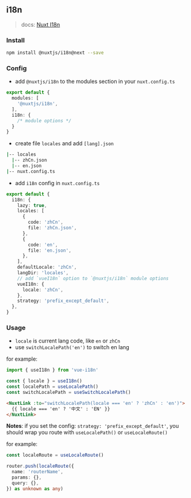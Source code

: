 ## i18n

> docs: [Nuxt I18n](https://v8.i18n.nuxtjs.org/)


### Install

```bash
npm install @nuxtjs/i18n@next --save
```

### Config

- add `@nuxtjs/i18n` to the modules section in your `nuxt.config.ts`


```ts
export default {
  modules: [
    '@nuxtjs/i18n',
  ],
  i18n: {
    /* module options */
  }
}
```

- create file `locales` and add `[lang].json`

```bash
|-- locales
  |-- zhCn.json
  |-- en.json
|-- nuxt.config.ts
```

- add `i18n` config in `nuxt.config.ts`

```ts
export default {
  i18n: {
    lazy: true,
    locales: [
      {
        code: 'zhCn',
        file: 'zhCn.json',
      },
      {
        code: 'en',
        file: 'en.json',
      },
    ],
    defaultLocale: 'zhCn',
    langDir: 'locales',
    // add `vueI18n` option to `@nuxtjs/i18n` module options
    vueI18n: {
      locale: 'zhCn',
    },
    strategy: 'prefix_except_default',
  },
}
```


### Usage

- `locale` is current lang code, like `en` or `zhCn`
- use `switchLocalePath('en')` to switch en lang

for example:

```ts
import { useI18n } from 'vue-i18n'

const { locale } = useI18n()
const localePath = useLocalePath()
const switchLocalePath = useSwitchLocalePath()
```

```html
<NuxtLink :to="switchLocalePath(locale === 'en' ? 'zhCn' : 'en')">
  {{ locale === 'en' ? '中文' : 'EN' }}
</NuxtLink>
```

**Notes**: if you set the config: `strategy: 'prefix_except_default'`, you should wrap you route with `useLocalePath()` or `useLocaleRoute()`

for example:

```ts
const localeRoute = useLocaleRoute()

router.push(localeRoute({
  name: 'routerName',
  params: {},
  query: {},
}) as unknown as any)
```
